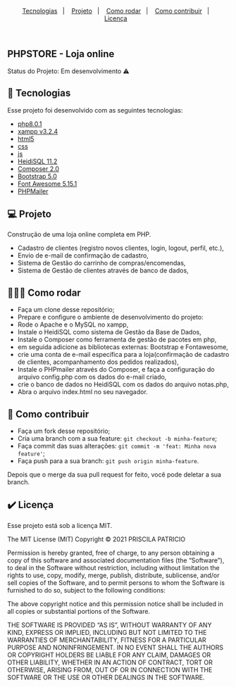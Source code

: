 <p align="center">
  <a href="#-tecnologias">Tecnologias</a>&nbsp;&nbsp;&nbsp;|&nbsp;&nbsp;&nbsp;
  <a href="#-projeto">Projeto</a>&nbsp;&nbsp;&nbsp;|&nbsp;&nbsp;&nbsp;
  <a href="#-como-rodar">Como rodar</a>&nbsp;&nbsp;&nbsp;|&nbsp;&nbsp;&nbsp;
  <a href="#-como-contribuir">Como contribuir</a>&nbsp;&nbsp;&nbsp;|&nbsp;&nbsp;&nbsp;
  <a href="#-licença">Licença</a>&nbsp;&nbsp;&nbsp;
  </p>

<br>

## PHPSTORE - Loja online

 Status do Projeto: Em desenvolvimento :warning:

## 🚀 Tecnologias

Esse projeto foi desenvolvido com as seguintes tecnologias:

- [php8.0.1](https://www.php.net/)
- [xampp v3.2.4](https://www.apachefriends.org/pt_br/index.html)
- [html5](https://html.spec.whatwg.org/)
- [css](https://www.w3.org/Style/CSS/)
- [js](https://www.javascript.com/)
- [HeidiSQL 11.2](https://www.heidisql.com/)
- [Composer 2.0](https://getcomposer.org/)
- [Bootstrap 5.0](https://getbootstrap.com/)
- [Font Awesome 5.15.1](https://fontawesome.com/)
- [PHPMailer](https://packagist.org/)

## 💻 Projeto

Construção de uma loja online completa em PHP. 
- Cadastro de clientes (registro novos clientes, login, logout, perfil, etc.),
- Envio de e-mail de confirmação de cadastro,
- Sistema de Gestão do carrinho de compras/encomendas, 
- Sistema de Gestão de clientes através de banco de dados,

## 👩🏿‍💻 Como rodar

- Faça um clone desse repositório;
- Prepare e configure o ambiente de desenvolvimento do projeto: 
- Rode o Apache e o MySQL no xampp,
- Instale o HeidiSQL como sistema de Gestão da Base de Dados,
- Instale o Composer como ferramenta de gestão de pacotes em php,
- em seguida adicione as bibliotecas externas: Bootstrap e Fontawesome,
- crie uma conta de e-mail específica para a loja(confirmação de cadastro de clientes, acompanhamento dos pedidos realizados),
- Instale o PHPmailer através do Composer, e faça a configuração do arquivo config.php com os dados do e-mail criado,
- crie o banco de dados no HeidiSQL com os dados do arquivo notas.php,
- Abra o arquivo index.html no seu navegador.

## 🤔 Como contribuir

- Faça um fork desse repositório;
- Cria uma branch com a sua feature: `git checkout -b minha-feature`;
- Faça commit das suas alterações: `git commit -m 'feat: Minha nova feature'`;
- Faça push para a sua branch: `git push origin minha-feature`.

Depois que o merge da sua pull request for feito, você pode deletar a sua branch.

## ✔️ Licença

Esse projeto está sob a licença MIT.

The MIT License (MIT)
Copyright © 2021 PRISCILA PATRICIO

Permission is hereby granted, free of charge, to any person obtaining a copy of this software and associated documentation files (the “Software”), to deal in the Software without restriction, including without limitation the rights to use, copy, modify, merge, publish, distribute, sublicense, and/or sell copies of the Software, and to permit persons to whom the Software is furnished to do so, subject to the following conditions:

The above copyright notice and this permission notice shall be included in all copies or substantial portions of the Software.

THE SOFTWARE IS PROVIDED “AS IS”, WITHOUT WARRANTY OF ANY KIND, EXPRESS OR IMPLIED, INCLUDING BUT NOT LIMITED TO THE WARRANTIES OF MERCHANTABILITY, FITNESS FOR A PARTICULAR PURPOSE AND NONINFRINGEMENT. IN NO EVENT SHALL THE AUTHORS OR COPYRIGHT HOLDERS BE LIABLE FOR ANY CLAIM, DAMAGES OR OTHER LIABILITY, WHETHER IN AN ACTION OF CONTRACT, TORT OR OTHERWISE, ARISING FROM, OUT OF OR IN CONNECTION WITH THE SOFTWARE OR THE USE OR OTHER DEALINGS IN THE SOFTWARE.
